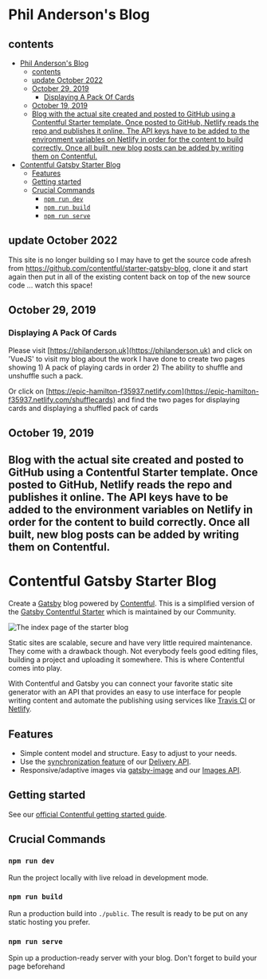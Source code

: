 # Phil Anderson's Blog

## contents

- [Phil Anderson's Blog](#phil-andersons-blog)
  - [contents](#contents)
  - [update October 2022](#update-october-2022)
  - [October 29, 2019](#october-29-2019)
    - [Displaying A Pack Of Cards](#displaying-a-pack-of-cards)
  - [October 19, 2019](#october-19-2019)
  - [Blog with the actual site created and posted to GitHub using a Contentful Starter template.  Once posted to GitHub, Netlify reads the repo and publishes it online.  The API keys have to be added to the environment variables on Netlify in order for the content to build correctly.  Once all built, new blog posts can be added by writing them on Contentful.](#blog-with-the-actual-site-created-and-posted-to-github-using-a-contentful-starter-template--once-posted-to-github-netlify-reads-the-repo-and-publishes-it-online--the-api-keys-have-to-be-added-to-the-environment-variables-on-netlify-in-order-for-the-content-to-build-correctly--once-all-built-new-blog-posts-can-be-added-by-writing-them-on-contentful)
- [Contentful Gatsby Starter Blog](#contentful-gatsby-starter-blog)
  - [Features](#features)
  - [Getting started](#getting-started)
  - [Crucial Commands](#crucial-commands)
    - [`npm run dev`](#npm-run-dev)
    - [`npm run build`](#npm-run-build)
    - [`npm run serve`](#npm-run-serve)

## update October 2022

This site is no longer building so I may have to get the source code afresh from https://github.com/contentful/starter-gatsby-blog, clone it and start again then put in all of the existing content back on top of the new source code ... watch this space!

## October 29, 2019

### Displaying A Pack Of Cards

Please visit [https://philanderson.uk](https://philanderson.uk) and click on 'VueJS' to visit my blog about the work I have done to create two pages showing 1) A pack of playing cards in order 2) The ability to shuffle and unshuffle such a pack.

Or click on [https://epic-hamilton-f35937.netlify.com](https://epic-hamilton-f35937.netlify.com/shufflecards) and find the two pages for displaying cards and displaying a shuffled pack of cards



## October 19, 2019

## Blog with the actual site created and posted to GitHub using a Contentful Starter template.  Once posted to GitHub, Netlify reads the repo and publishes it online.  The API keys have to be added to the environment variables on Netlify in order for the content to build correctly.  Once all built, new blog posts can be added by writing them on Contentful.



# Contentful Gatsby Starter Blog

Create a [Gatsby](http://gatsbyjs.com/) blog powered by [Contentful](https://www.contentful.com). This is a simplified version of the [Gatsby Contentful Starter](https://github.com/contentful-userland/gatsby-contentful-starter) which is maintained by our Community.

![The index page of the starter blog](https://rawgit.com/contentful-userland/gatsby-contentful-starter/master/screenshot.jpg "The index page of the starter blog")

Static sites are scalable, secure and have very little required maintenance. They come with a drawback though. Not everybody feels good editing files, building a project and uploading it somewhere. This is where Contentful comes into play.

With Contentful and Gatsby you can connect your favorite static site generator with an API that provides an easy to use interface for people writing content and automate the publishing using services like [Travis CI](https://travis-ci.org/) or [Netlify](https://www.netlify.com/).

## Features

* Simple content model and structure. Easy to adjust to your needs.
* Use the [synchronization feature](https://www.contentful.com/developers/docs/references/content-delivery-api/#/reference/synchronization) of our [Delivery API](https://www.contentful.com/developers/docs/references/content-delivery-api/).
* Responsive/adaptive images via [gatsby-image](https://www.gatsbyjs.org/packages/gatsby-image/) and our [Images API](https://www.contentful.com/developers/docs/references/content-delivery-api/#/reference/synchronization/initial-synchronization-of-entries-of-a-specific-content-type).

## Getting started

See our [official Contentful getting started guide](https://www.contentful.com/developers/docs/tutorials/general/get-started/).

## Crucial Commands

### `npm run dev`

Run the project locally with live reload in development mode.

### `npm run build`

Run a production build into `./public`. The result is ready to be put on any static hosting you prefer.

### `npm run serve`

Spin up a production-ready server with your blog. Don't forget to build your page beforehand

